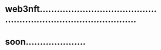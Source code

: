 # web3nft.......................................................................................
# soon.....................

